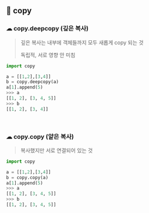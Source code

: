 ## 🧊 copy

### ☁ copy.deepcopy (깊은 복사)

> 깊은 복사는 내부에 객체들까지 모두 새롭게 copy 되는 것
>
> 독립적, 서로 영향 안 미침

```python
import copy

a = [[1,2],[3,4]]
b = copy.deepcopy(a)
a[1].append(5)
>>> a
[[1, 2], [3, 4, 5]]
>>> b
[[1, 2], [3, 4]]
```

<br>

### ☁ copy.copy (얕은 복사)

> 복사했지만 서로 연결되어 있는 것

```python
import copy

a = [[1,2],[3,4]]
b = copy.copy(a)
a[1].append(5)
>>> a
[[1, 2], [3, 4, 5]]
>>> b
[[1, 2], [3, 4, 5]]
```
